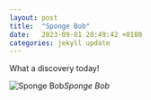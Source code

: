 ```yaml
---
layout: post
title:  "Sponge Bob"
date:   2023-09-01 20:49:42 +0100
categories: jekyll update
---
```


What a discovery today! 


![Sponge Bob](https://lh3.googleusercontent.com/pw/AIL4fc_ZjtinqIivXaUIHcnDTZ5X3A5ZZg6OZVOv8SU9LPPS9IK3hxVO5L-uBpaEGtJfkBIZx1y0j_uqQWW37rVSfL0yKu2-u1CStv9tLQUlwEYq_BFY9N0=w2400)*Sponge Bob*&nbsp;



[jekyll-docs]: https://jekyllrb.com/docs/home
[jekyll-gh]:   https://github.com/jekyll/jekyll
[jekyll-talk]: https://talk.jekyllrb.com/


